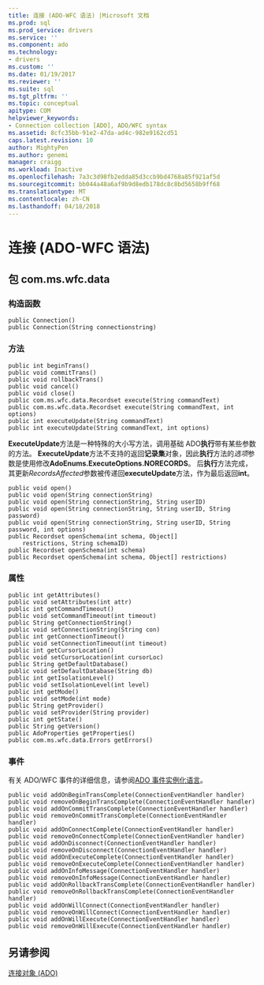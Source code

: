 ```yaml
---
title: 连接 (ADO-WFC 语法) |Microsoft 文档
ms.prod: sql
ms.prod_service: drivers
ms.service: ''
ms.component: ado
ms.technology:
- drivers
ms.custom: ''
ms.date: 01/19/2017
ms.reviewer: ''
ms.suite: sql
ms.tgt_pltfrm: ''
ms.topic: conceptual
apitype: COM
helpviewer_keywords:
- Connection collection [ADO], ADO/WFC syntax
ms.assetid: 8cfc35bb-91e2-47da-ad4c-982e9162cd51
caps.latest.revision: 10
author: MightyPen
ms.author: genemi
manager: craigg
ms.workload: Inactive
ms.openlocfilehash: 7a3c3d98fb2edda85d3ccb9bd4768a85f921af5d
ms.sourcegitcommit: bb044a48a6af9b9d8edb178dc8c8bd5658b9ff68
ms.translationtype: MT
ms.contentlocale: zh-CN
ms.lasthandoff: 04/18/2018
---
```

# <a name="connection-ado---wfc-syntax"></a>连接 (ADO-WFC 语法)
## <a name="package-commswfcdata"></a>包 com.ms.wfc.data  
  
### <a name="constructor"></a>构造函数  
  
```  
public Connection()  
public Connection(String connectionstring)  
```  
  
### <a name="methods"></a>方法  
  
```  
public int beginTrans()  
public void commitTrans()  
public void rollbackTrans()  
public void cancel()  
public void close()  
public com.ms.wfc.data.Recordset execute(String commandText)  
public com.ms.wfc.data.Recordset execute(String commandText, int options)  
public int executeUpdate(String commandText)  
public int executeUpdate(String commandText, int options)  
```  
  
 **ExecuteUpdate**方法是一种特殊的大小写方法，调用基础 ADO**执行**带有某些参数的方法。 **ExecuteUpdate**方法不支持的返回**记录集**对象，因此**执行**方法的*选项*参数是使用修改**AdoEnums.ExecuteOptions.NORECORDS**。 后**执行**方法完成，其更新*RecordsAffected*参数被传递回**executeUpdate**方法，作为最后返回**int**。  
  
```  
public void open()   
public void open(String connectionString)  
public void open(String connectionString, String userID)  
public void open(String connectionString, String userID, String password)  
public void open(String connectionString, String userID, String password, int options)  
public Recordset openSchema(int schema, Object[]  
    restrictions, String schemaID)  
public Recordset openSchema(int schema)  
public Recordset openSchema(int schema, Object[] restrictions)  
```  
  
### <a name="properties"></a>属性  
  
```  
public int getAttributes()  
public void setAttributes(int attr)  
public int getCommandTimeout()  
public void setCommandTimeout(int timeout)  
public String getConnectionString()  
public void setConnectionString(String con)  
public int getConnectionTimeout()  
public void setConnectionTimeout(int timeout)  
public int getCursorLocation()  
public void setCursorLocation(int cursorLoc)  
public String getDefaultDatabase()  
public void setDefaultDatabase(String db)  
public int getIsolationLevel()  
public void setIsolationLevel(int level)  
public int getMode()  
public void setMode(int mode)  
public String getProvider()  
public void setProvider(String provider)  
public int getState()  
public String getVersion()  
public AdoProperties getProperties()  
public com.ms.wfc.data.Errors getErrors()  
```  
  
### <a name="events"></a>事件  
 有关 ADO/WFC 事件的详细信息，请参阅[ADO 事件实例化语言](../../../ado/guide/data/ado-event-instantiation-by-language.md)。  
  
```  
public void addOnBeginTransComplete(ConnectionEventHandler handler)  
public void removeOnBeginTransComplete(ConnectionEventHandler handler)  
public void addOnCommitTransComplete(ConnectionEventHandler handler)  
public void removeOnCommitTransComplete(ConnectionEventHandler handler)  
public void addOnConnectComplete(ConnectionEventHandler handler)  
public void removeOnConnectComplete(ConnectionEventHandler handler)  
public void addOnDisconnect(ConnectionEventHandler handler)  
public void removeOnDisconnect(ConnectionEventHandler handler)  
public void addOnExecuteComplete(ConnectionEventHandler handler)  
public void removeOnExecuteComplete(ConnectionEventHandler handler)  
public void addOnInfoMessage(ConnectionEventHandler handler)  
public void removeOnInfoMessage(ConnectionEventHandler handler)  
public void addOnRollbackTransComplete(ConnectionEventHandler handler)  
public void removeOnRollbackTransComplete(ConnectionEventHandler handler)  
public void addOnWillConnect(ConnectionEventHandler handler)  
public void removeOnWillConnect(ConnectionEventHandler handler)  
public void addOnWillExecute(ConnectionEventHandler handler)  
public void removeOnWillExecute(ConnectionEventHandler handler)  
```  
  
## <a name="see-also"></a>另请参阅  
 [连接对象 (ADO)](../../../ado/reference/ado-api/connection-object-ado.md)
